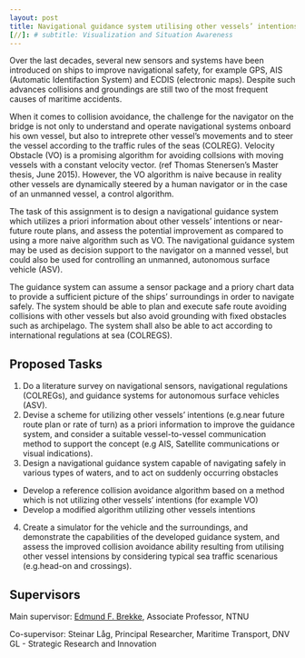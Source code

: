 ```yaml
---
layout: post
title: Navigational guidance system utilising other vessels’ intentions 
[//]: # subtitle: Visualization and Situation Awareness
---
```

Over the last decades, several new sensors and systems have been introduced on ships to improve navigational safety, for example GPS, AIS (Automatic Identifaction System) and ECDIS (electronic maps).   Despite such advances collisions and groundings are still two of the most frequent causes of maritime accidents. 

When it comes to collision avoidance, the challenge for the navigator on the bridge is not only to understand and operate navigational systems onboard his own vessel, but also to intreprete other vessel’s movements and to steer the vessel according to the traffic rules of the seas (COLREG). Velocity Obstacle (VO) is a promising algorithm for avoiding collsions with moving vessels with a constant velocity vector. (ref Thomas Stenersen’s Master thesis, June 2015). However, the VO algorithm is naive because in reality other vessels are dynamically steered by a human navigator or in the case of an unmanned vessel, a control algorithm. 

The task of this assignment is to design a navigational guidance system which utilizes a priori information about other vessels’ intentions or near-future route plans, and assess the potential improvement as compared to using a more naive algorithm such as VO. The navigational guidance system may be used as decision support to the navigator on a manned vessel, but could also be used for controlling an unmanned, autonomous surface vehicle (ASV).  

The guidance system can assume a sensor package and a priory chart data to provide a sufficient picture of the ships’ surroundings in order to navigate safely. The system should be able to plan and execute safe route avoiding collisions with other vessels but also avoid grounding with fixed obstacles such as archipelago.  The system shall also be able to act according to international regulations at sea (COLREGS). 

## Proposed Tasks

1. Do a literature survey on navigational sensors, navigational regulations (COLREGs), and guidance systems for autonomous surface vehicles (ASV).
2. Devise a scheme for utilizing other vessels’ intentions (e.g.near future route plan or rate of turn) as a priori information to improve the guidance system, and consider a suitable vessel-to-vessel communication method to support the concept (e.g AIS, Satellite communications or visual indications).  
3. Design a navigational guidance system capable of navigating safely in various types of waters, and to act on suddenly occurring obstacles  
- Develop a reference collision avoidance algorithm based on a method which is not utilizing other vessels’ intentions (for example VO) 
- Develop a modified algorithm utilizing other vessels intentions
4. Create a simulator for the vehicle and the surroundings, and demonstrate the capabilities of the developed guidance system, and assess the improved collision avoidance ability resulting from utilising other vessel intensions by considering typical sea traffic scenarious (e.g.head-on and crossings). 

## Supervisors

Main supervisor: [Edmund F. Brekke](http://www.ntnu.no/ansatte/edmundfo), Associate Professor, NTNU

Co-supervisor: Steinar Låg, Principal Researcher, Maritime Transport, DNV GL - Strategic Research and Innovation

